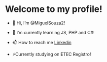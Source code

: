 # Welcome to my profile!

- 👋 Hi, I’m @MiguelSouza2!


- 🌱 I’m currently learning JS, PHP and C#!

- 📫 How to reach me [Linkedin](https://www.linkedin.com/in/miguel-souza-3b48a4274)


- ⚡Currently studying on ETEC Registro!

<!---
MiguelSouza2/MiguelSouza2 is a ✨ special ✨ repository because its `README.md` (this file) appears on your GitHub profile.
You can click the Preview link to take a look at your changes.
--->
